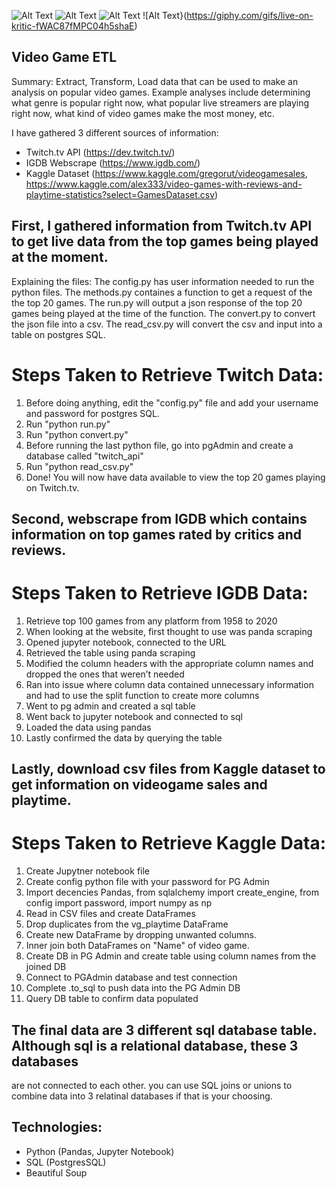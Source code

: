![Alt Text](https://media.giphy.com/media/vFKqnCdLPNOKc/giphy.gif)
![Alt Text](https://media.giphy.com/media/vFKqnCdLPNOKc/giphy.gif)
![Alt Text](https://media.giphy.com/media/vFKqnCdLPNOKc/giphy.gif)
![Alt Text}(https://giphy.com/gifs/live-on-kritic-fWAC87fMPC04h5shaE)


## Video Game ETL

Summary:
Extract, Transform, Load data that can be used to make an analysis on popular video games. Example analyses include determining what genre is popular right now, what popular live streamers are playing right now, what kind of video games make the most money, etc.

I have gathered 3 different sources of information:
- Twitch.tv API (https://dev.twitch.tv/)
- IGDB Webscrape (https://www.igdb.com/)
- Kaggle Dataset (https://www.kaggle.com/gregorut/videogamesales,  https://www.kaggle.com/alex333/video-games-with-reviews-and-playtime-statistics?select=GamesDataset.csv)

## First, I gathered information from Twitch.tv API to get live data from the top games being played at the moment.

Explaining the files:
The config.py has user information needed to run the python files.
The methods.py containes a function to get a request of the the top 20 games.
The run.py will output a json response of the top 20 games being played at the time of the function.
The convert.py to convert the json file into a csv.
The read_csv.py  will convert the csv and input into a table on postgres SQL.

# Steps Taken to Retrieve Twitch Data:
1. Before doing anything, edit the "config.py" file and add your username and password for postgres SQL.
2. Run "python run.py"
3. Run "python convert.py"
4. Before running the last python file, go into pgAdmin and create a database called "twitch_api"
4. Run "python read_csv.py"
5. Done! You will now have data available to view the top 20 games playing on Twitch.tv.

## Second, webscrape from IGDB which contains information on top games rated by critics and reviews.

# Steps Taken to Retrieve IGDB Data:
1. Retrieve top 100 games from any platform from 1958 to 2020
2. When looking at the website, first thought to use was panda scraping
3. Opened jupyter notebook, connected to the URL
4. Retrieved the table using panda scraping
5. Modified the column headers with the appropriate column names and dropped the ones that weren’t needed
6. Ran into issue where column data contained unnecessary information and had to use the split function to create more columns
7. Went to pg admin and created a sql table
8. Went back to jupyter notebook and connected to sql
9. Loaded the data using pandas
10. Lastly confirmed the data by querying the table

## Lastly, download csv files from Kaggle dataset to get information on videogame sales and playtime.

# Steps Taken to Retrieve Kaggle Data:
1. Create Jupytner notebook file
2. Create config python file with your password for PG Admin
3. Import decencies Pandas, from sqlalchemy import create_engine, from config import password, import numpy as np
4. Read in CSV files and create DataFrames
5. Drop duplicates from the vg_playtime DataFrame
6. Create new DataFrame by dropping unwanted columns.
7. Inner join both DataFrames on "Name" of video game.
8. Create DB in PG Admin and create table using column names from the joined DB
9. Connect to PGAdmin  database and test connection
10. Complete .to_sql to push data into the PG Admin DB
11. Query DB table to confirm data populated

## The final data are 3 different sql database table. Although sql is a relational database, these 3 databases
are not connected to each other. you can use SQL joins or unions to combine data into 3 relatinal databases if that is your choosing.  

## Technologies:
- Python (Pandas, Jupyter Notebook)
- SQL (PostgresSQL)
- Beautiful Soup
